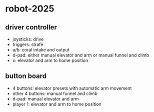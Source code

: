 # robot-2025

## driver controller
 * joysticks: drive
 * triggers: strafe
 * a/b: coral intake and output
 * d-pad: either manual elevator and arm or manual funnel and climb
 * x: elevator and arm to home position
 
## button board
 * 4 buttons: elevator presets with automatic arm movement
 * other 4 buttons: manual funnel and climb
 * d-pad: manual elevator and arm
 * player 1: elevator and arm to home position








